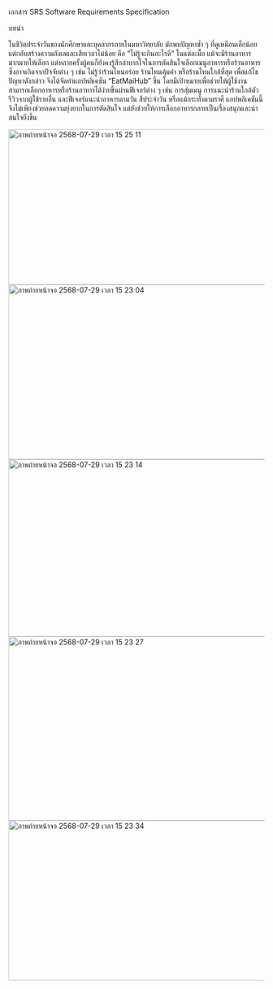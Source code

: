 เอกสาร SRS 
Software Requirements Specification

บทนำ 

ในชีวิตประจำวันของนักศึกษาและบุคลากรภายในมหาวิทยาลัย มักพบปัญหาซ้ำ ๆ ที่ดูเหมือนเล็กน้อยแต่กลับสร้างความลังเลและเสียเวลาไม่น้อย คือ “ไม่รู้จะกินอะไรดี” ในแต่ละมื้อ แม้จะมีร้านอาหารมากมายให้เลือก 
แต่หลายครั้งผู้คนก็ยังคงรู้สึกลำบากใจในการตัดสินใจเลือกเมนูอาหารหรือร้านอาหาร ซึ่งอาจเกิดจากปัจจัยต่าง ๆ เช่น ไม่รู้ว่าร้านไหนอร่อย ร้านไหนคุ้มค่า หรือร้านไหนใกล้ที่สุด เพื่อแก้ไขปัญหาดังกล่าว จึงได้จัดทำแอปพลิเคชัน “EatMaiHub” ขึ้น 
โดยมีเป้าหมายเพื่อช่วยให้ผู้ใช้งานสามารถเลือกอาหารหรือร้านอาหารได้ง่ายขึ้นผ่านฟีเจอร์ต่าง ๆ เช่น การสุ่มเมนู การแนะนำร้านใกล้ตัว รีวิวจากผู้ใช้รายอื่น และฟีเจอร์แนะนำอาหารตามวัน สีประจำวัน หรือแม้กระทั่งตามราศี แอปพลิเคชันนี้จึงไม่เพียงช่วยลดความยุ่งยากในการตัดสินใจ 
แต่ยังช่วยให้การเลือกอาหารกลายเป็นเรื่องสนุกและน่าสนใจยิ่งขึ้น 

<img width="812" height="306" alt="ภาพถ่ายหน้าจอ 2568-07-29 เวลา 15 25 11" src="https://github.com/user-attachments/assets/2cbc3054-3c1b-4350-99c0-f95746fb9c5f" />
<img width="823" height="344" alt="ภาพถ่ายหน้าจอ 2568-07-29 เวลา 15 23 04" src="https://github.com/user-attachments/assets/7717a3e4-5a8f-49e8-af77-a1d009b4dcc7" />
<img width="817" height="349" alt="ภาพถ่ายหน้าจอ 2568-07-29 เวลา 15 23 14" src="https://github.com/user-attachments/assets/8ffde780-0a4e-4441-9128-e1530146c359" />
<img width="802" height="362" alt="ภาพถ่ายหน้าจอ 2568-07-29 เวลา 15 23 27" src="https://github.com/user-attachments/assets/f7f6fd46-6f88-4e90-bc5b-4d2c33a97ea8" />
<img width="807" height="315" alt="ภาพถ่ายหน้าจอ 2568-07-29 เวลา 15 23 34" src="https://github.com/user-attachments/assets/0677fa23-ce8f-4090-9887-e1f1f987384e" />


